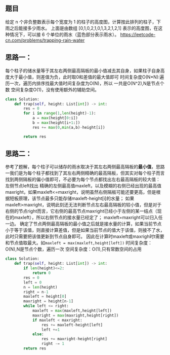 ## 题目
给定 n 个非负整数表示每个宽度为 1 的柱子的高度图，计算按此排列的柱子，下雨之后能接多少雨水。
上面是由数组 [0,1,0,2,1,0,1,3,2,1,2,1] 表示的高度图，在这种情况下，可以接 6 个单位的雨水（蓝色部分表示雨水）。
https://leetcode-cn.com/problems/trapping-rain-water

## 思路一：
每个柱子的储水量等于其左右两侧最高隔板的最小值减去其自身，如果柱子自身高度大于最小值，则差值为负，此时取0和差值的最大值即可
时间复杂度O(N*N):遍历一次，遍历内排序找最大值时间复杂度为O(N)，所以 一共是O(N^2),N是节点个数
空间复杂度O(1)，没有使用额外的辅助空间。
```python
class Solution:
    def trap(self, height: List[int]) -> int:
        res = 0
        for i in range(1,len(height)-1):
            a = max(height[0:i])
            b = max(height[i+1:])
            res += max(0,min(a,b)-height[i])

        return res
```
## 思路二：
参考了题解，每个柱子可以储存的雨水取决于其左右两侧最高隔板的**最小值**，思路一我们是为每个柱子都找到了其左右两侧精确的最高隔板，但其实对每个柱子而言找到两侧隔板的偏小值即可，不必要为每个节点都找出左右最高隔板的较大值：
左侧节点left找出 精确的左侧最高值maxleft，以及模糊的右侧已经出现的最高值maxright，如果maxleft<=maxright，说明虽然右侧隔板可能还要更高，但是根据短板原理，该节点最多只能存储maxleft-height[i]的水量；
如果maxleft>maxright，说明此刻还无法判断节点左右最高隔板的较小值，但是对于右侧的节点right而言，它右侧的最高节点maxright已经小于左侧的某一结点（现在的maxleft），所以右侧节点的接水量已经定了；
maxleft=maxright可以归入任一边。
确定了节点两侧最高隔板的最小值之后就是接水量的计算，如果当前节点小于等于该值，则直接计算差值，但是如果当前节点的值大于该值，则接不了水，此时只需要把该值更新到节点自身即可。
因此在计算时maxleft或maxrigh时t需要和节点值取最大。如`maxleft = max(maxleft,height[left])`
时间复杂度：O(N),N是节点个数，遍历一次
空间复杂度：O(1),只有常数空间的占用
```python
class Solution:
    def trap(self, height: List[int]) -> int:
        if len(height)<=2:
            return 0
        res = 0
        left = 0
        n = len(height)
        right = n-1
        maxleft = height[0]
        maxright = height[n-1]
        while left <= right:
            maxleft = max(maxleft,height[left])
            maxright = max(maxright,height[right])
            if maxleft < maxright:
                res += maxleft-height[left]
                left +=1
            else:
                res += maxright-height[right]
                right -= 1
        return res
```
